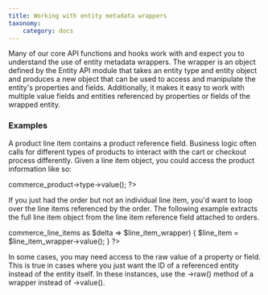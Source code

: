 ```yaml
---
title: Working with entity metadata wrappers
taxonomy:
    category: docs
---
```


Many of our core API functions and hooks work with and expect you to understand the use of entity metadata wrappers. The wrapper is an object defined by the Entity API module that takes an entity type and entity object and produces a new object that can be used to access and manipulate the entity's properties and fields. Additionally, it makes it easy to work with multiple value fields and entities referenced by properties or fields of the wrapped entity.

<h3>Examples</h3>

A product line item contains a product reference field.  Business logic often calls for different types of products to interact with the cart or checkout process differently.  Given a line item object, you could access the product information like so:

<?php
$line_item_wrapper = entity_metadata_wrapper('commerce_line_item', $line_item);
$product_type = $line_item_wrapper->commerce_product->type->value();
?>

If you just had the order but not an individual line item, you'd want to loop over the line items referenced by the order.  The following example extracts the full line item object from the line item reference field attached to orders.

<?php
$order_wrapper = entity_metadata_wrapper('commerce_order', $order);
foreach ($order_wrapper->commerce_line_items as $delta => $line_item_wrapper) {
  $line_item = $line_item_wrapper->value();
}
?>

In some cases, you may need access to the raw value of a property or field. This is true in cases where you just want the ID of a referenced entity instead of the entity itself. In these instances, use the ->raw() method of a wrapper instead of ->value().